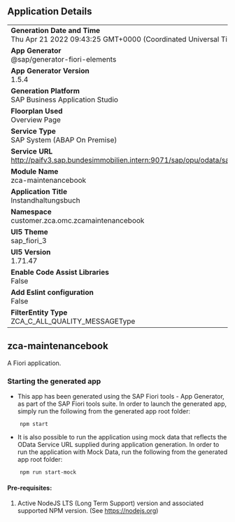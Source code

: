 ## Application Details
|               |
| ------------- |
|**Generation Date and Time**<br>Thu Apr 21 2022 09:43:25 GMT+0000 (Coordinated Universal Time)|
|**App Generator**<br>@sap/generator-fiori-elements|
|**App Generator Version**<br>1.5.4|
|**Generation Platform**<br>SAP Business Application Studio|
|**Floorplan Used**<br>Overview Page|
|**Service Type**<br>SAP System (ABAP On Premise)|
|**Service URL**<br>http://paifv3.sap.bundesimmobilien.intern:9071/sap/opu/odata/sap/ZCA_MAINTENANCE_BOOK_SRV
|**Module Name**<br>zca-maintenancebook|
|**Application Title**<br>Instandhaltungsbuch|
|**Namespace**<br>customer.zca.omc.zcamaintenancebook|
|**UI5 Theme**<br>sap_fiori_3|
|**UI5 Version**<br>1.71.47|
|**Enable Code Assist Libraries**<br>False|
|**Add Eslint configuration**<br>False|
|**FilterEntity Type**<br>ZCA_C_ALL_QUALITY_MESSAGEType|

## zca-maintenancebook

A Fiori application.

### Starting the generated app

-   This app has been generated using the SAP Fiori tools - App Generator, as part of the SAP Fiori tools suite.  In order to launch the generated app, simply run the following from the generated app root folder:

```
    npm start
```

- It is also possible to run the application using mock data that reflects the OData Service URL supplied during application generation.  In order to run the application with Mock Data, run the following from the generated app root folder:

```
    npm run start-mock
```

#### Pre-requisites:

1. Active NodeJS LTS (Long Term Support) version and associated supported NPM version.  (See https://nodejs.org)


